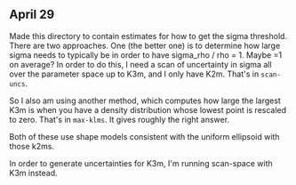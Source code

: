 ## April 29

Made this directory to contain estimates for how to get the sigma threshold. There are two approaches. One (the better one) is to determine how large sigma needs to typically be in order to have sigma_rho / rho = 1. Maybe =1 on average? In order to do this, I need a scan of uncertainty in sigma all over the parameter space up to K3m, and I only have K2m. That's in `scan-uncs`.

So I also am using another method, which computes how large the largest K3m is when you have a density distribution whose lowest point is rescaled to zero. That's in `max-klms`. It gives roughly the right answer.

Both of these use shape models consistent with the uniform ellipsoid with those k2ms.

In order to generate uncertainties for K3m, I'm running scan-space with K3m instead.